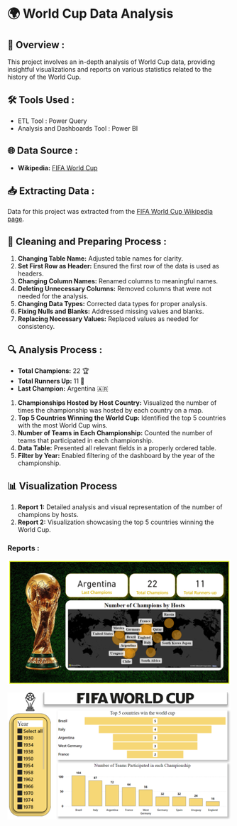 # 🌍 World Cup Data Analysis

## 📝 Overview :

This project involves an in-depth analysis of World Cup data, providing insightful visualizations and reports on various statistics related to the history of the World Cup.

## 🛠️ Tools Used :
- ETL Tool : Power Query
- Analysis and Dashboards Tool : Power BI


## 🌐 Data Source :

- **Wikipedia:** [FIFA World Cup](https://en.wikipedia.org/wiki/FIFA_World_Cup)

## 📥 Extracting Data :

Data for this project was extracted from the [FIFA World Cup Wikipedia page](https://en.wikipedia.org/wiki/FIFA_World_Cup).

## 🧹 Cleaning and Preparing Process :

1. **Changing Table Name:** Adjusted table names for clarity.
2. **Set First Row as Header:** Ensured the first row of the data is used as headers.
3. **Changing Column Names:** Renamed columns to meaningful names.
4. **Deleting Unnecessary Columns:** Removed columns that were not needed for the analysis.
5. **Changing Data Types:** Corrected data types for proper analysis.
6. **Fixing Nulls and Blanks:** Addressed missing values and blanks.
7. **Replacing Necessary Values:** Replaced values as needed for consistency.

## 🔍 Analysis Process :

- **Total Champions:** 22 🏆
- **Total Runners Up:** 11 🥈
- **Last Champion:** Argentina 🇦🇷

1. **Championships Hosted by Host Country:** Visualized the number of times the championship was hosted by each country on a map.
2. **Top 5 Countries Winning the World Cup:** Identified the top 5 countries with the most World Cup wins.
3. **Number of Teams in Each Championship:** Counted the number of teams that participated in each championship.
4. **Data Table:** Presented all relevant fields in a properly ordered table.
5. **Filter by Year:** Enabled filtering of the dashboard by the year of the championship.

## 📊 Visualization Process
1. **Report 1:** Detailed analysis and visual representation of the number of champions by hosts.
2. **Report 2:** Visualization showcasing the top 5 countries winning the World Cup.

### Reports :

![Report 1](https://github.com/Raghad-El-Ghobashy/World-Cup-Data-Analysis/blob/main/Report%201.png)

![Report 2](https://github.com/Raghad-El-Ghobashy/World-Cup-Data-Analysis/blob/main/Report%202.png)
